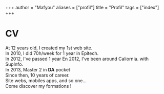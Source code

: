 +++
author = "Mafyou"
aliases = ["profil"]
title = "Profil"
tags = ["index"]
+++

CV  
 ===============  
   
At 12 years old, I created my 1st web site.  
In 2010, I did 70h/week for 1 year in Epitech.  
In 2012, I've passed 1 year En 2012, I've been around Caliornia. with SupInfo.  
In 2013, Master 2 in **DA** pocket  
Since then, 10 years of career.  
Site webs, mobiles apps, and so one...  
Come discover my formations !  